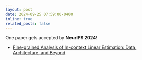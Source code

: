 ```yaml
---
layout: post
date: 2024-09-25 07:59:00-0400
inline: true
related_posts: false
---
```


One paper gets accepted by <strong>NeurIPS 2024</strong>! 
<ul>
    <li><a href="https://arxiv.org/abs/2407.10005">Fine-grained Analysis of In-context Linear Estimation: Data, Architecture, and Beyond</a></li>
</ul>